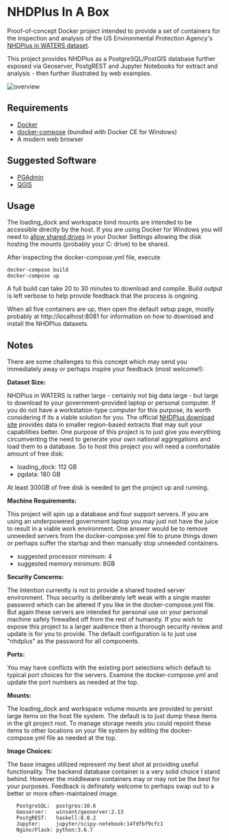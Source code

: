 # NHDPlus In A Box

Proof-of-concept Docker project intended to provide a set of containers for the inspection and analysis of the US Environmental Protection Agency's [NHDPlus in WATERS dataset](https://www.epa.gov/waterdata/nhdplus-waters).

This project provides NHDPlus as a PostgreSQL/PostGIS database further exposed via Geoserver, PostgREST and Jupyter Notebooks for extract and analysis - then further illustrated by web examples.

![overview](doc/overview.png)

## Requirements

* [Docker](https://docs.docker.com/install/)
* [docker-compose](https://docs.docker.com/compose/install/) (bundled with Docker CE for Windows)
* A modern web browser

## Suggested Software

* [PGAdmin](https://www.pgadmin.org/download/)
* [QGIS](https://qgis.org/en/site/forusers/download.html)

## Usage

The loading_dock and workspace bind mounts are intended to be accessible directly by the host.  If you are using Docker for Windows you will need to [allow shared drives](https://docs.docker.com/docker-for-windows/#shared-drives) in your Docker Settings allowing the disk hosting the mounts (probably your C: drive) to be shared.

After inspecting the docker-compose.yml file, execute

```
docker-compose build
docker-compose up
```

A full build can take 20 to 30 minutes to download and compile.  Build output is left verbose to help provide feedback that the process is ongoing.

When all five containers are up, then open the default setup page, mostly probably at http://localhost:8081 for information on how to download and install the NHDPlus datasets.

## Notes

There are some challenges to this concept which may send you immediately away or perhaps inspire your feedback (most welcome!):

**Dataset Size:**
   
NHDPlus in WATERS is rather large - certainly not big data large - but large to download to your government-provided laptop or personal computer.  If you do not have a workstation-type computer for this purpose, its worth considering if its a viable solution for you.  The official [NHDPlus download site](https://www.epa.gov/waterdata/get-data#NHDPlusV2Map) provides data in smaller region-based extracts that may suit your capabilities better.  One purpose of this project is to just give you everything circumventing the need to generate your own national aggregations and load them to a database.  So to host this project you will need a comfortable amount of free disk:
   
* loading_dock: 112 GB  
* pgdata: 180 GB

At least 300GB of free disk is needed to get the project up and running. 

**Machine Requirements:**
   
This project will spin up a database and four support servers.  If you are using an underpowered government laptop you may just not have the juice to result in a viable work environment.  One answer would be to remove unneeded servers from the docker-compose.yml file to prune things down or perhaps suffer the startup and then manually stop unneeded containers.

* suggested processor minimum: 4
* suggested memory minimum: 8GB

**Security Concerns:**
   
The intention currently is not to provide a shared hosted server environment.  Thus security is deliberately left weak with a single master password which can be altered if you like in the docker-compose.yml file.  But again these servers are intended for personal use on your personal machine safely firewalled off from the rest of humanity.  If you wish to expose this project to a larger audience then a thorough security review and update is for you to provide.  The default configuration is to just use "nhdplus" as the password for all components.

**Ports:**
   
You may have conflicts with the existing port selections which default to typical port choices for the servers.  Examine the docker-compose.yml and update the port numbers as needed at the top.

**Mounts:**

The loading_dock and workspace volume mounts are provided to persist large items on the host file system. The default is to just dump these items in the git project root.  To manage storage needs you could repoint these items to other locations on your file system by editing the docker-compose.yml file as needed at the top.

**Image Choices:**

The base images utilized represent my best shot at providing useful functionality.  The backend database container is a very solid choice I stand behind.  However the middleware containers may or may not be the best for your purposes.  Feedback is definately welcome to perhaps swap out to a better or more often-maintained image.
   
```
   PostgreSQL:  postgres:10.6  
   Geoserver:   winsent/geoserver:2.13  
   PostgREST:   haskell:8.0.2  
   Jupyter:     jupyter/scipy-notebook:14fdfbf9cfc1  
   Nginx/Flask: python:3.6.7 
```
